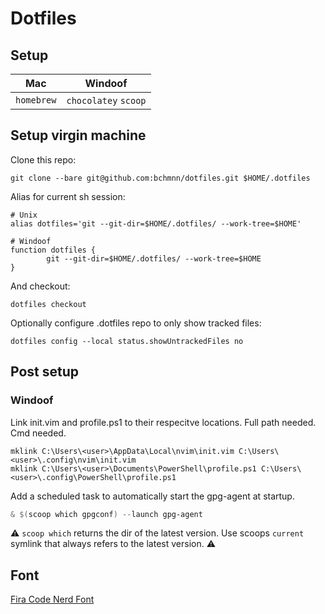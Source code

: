 # Dotfiles

## Setup

|Mac|Windoof|
|-|-|
|`homebrew`|`chocolatey` `scoop`|

## Setup virgin machine

Clone this repo:
```console
git clone --bare git@github.com:bchmnn/dotfiles.git $HOME/.dotfiles
```

Alias for current sh session:
```console
# Unix
alias dotfiles='git --git-dir=$HOME/.dotfiles/ --work-tree=$HOME'

# Windoof
function dotfiles {
        git --git-dir=$HOME/.dotfiles/ --work-tree=$HOME
}
```

And checkout:
```console
dotfiles checkout
```

Optionally configure .dotfiles repo to only show tracked files:
```console
dotfiles config --local status.showUntrackedFiles no
```

## Post setup
### Windoof
Link init.vim and profile.ps1 to their respecitve locations. Full path needed. Cmd needed.
```console
mklink C:\Users\<user>\AppData\Local\nvim\init.vim C:\Users\<user>\.config\nvim\init.vim
mklink C:\Users\<user>\Documents\PowerShell\profile.ps1 C:\Users\<user>\.config\PowerShell\profile.ps1
```

Add a scheduled task to automatically start the gpg-agent
at startup.
```powershell
& $(scoop which gpgconf) --launch gpg-agent
```
⚠️  `scoop which` returns the dir of the latest version. Use scoops `current`
symlink that always refers to the latest version. ⚠️

## Font
[Fira Code Nerd Font](https://github.com/ryanoasis/nerd-fonts/blob/master/patched-fonts/FiraCode/Regular/complete/Fira%20Code%20Regular%20Nerd%20Font%20Complete%20Mono%20Windows%20Compatible.ttf)
